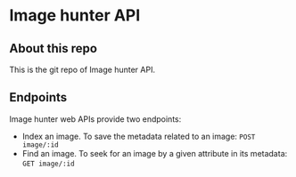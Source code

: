 # Image hunter API

## About this repo

This is the git repo of Image hunter API.

## Endpoints

Image hunter web APIs provide two endpoints:

- Index an image. To save the metadata related to an image: `POST image/:id`
- Find an image. To seek for an image by a given attribute in its metadata: `GET image/:id`